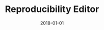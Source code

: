 ---
title: "Reproducibility Editor"
collection: professional
type: ""
permalink: /professional/2018-infosys
venue: '<a href="http://www.journals.elsevier.com/information-systems/" target="_blank">Information Systems Journal, Elsevier North-Holland</a>'
date: 2018-01-01
---